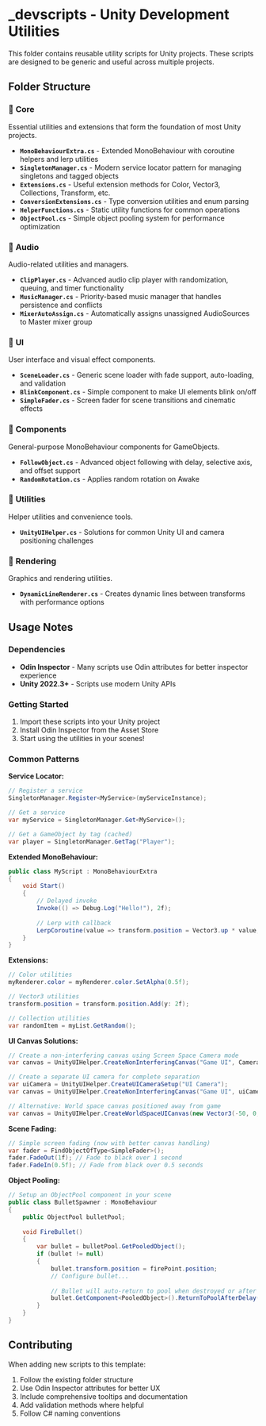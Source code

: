 # _devscripts - Unity Development Utilities

This folder contains reusable utility scripts for Unity projects. These scripts are designed to be generic and useful across multiple projects.

## Folder Structure

### 📁 **Core**
Essential utilities and extensions that form the foundation of most Unity projects.

- **`MonoBehaviourExtra.cs`** - Extended MonoBehaviour with coroutine helpers and lerp utilities
- **`SingletonManager.cs`** - Modern service locator pattern for managing singletons and tagged objects
- **`Extensions.cs`** - Useful extension methods for Color, Vector3, Collections, Transform, etc.
- **`ConversionExtensions.cs`** - Type conversion utilities and enum parsing
- **`HelperFunctions.cs`** - Static utility functions for common operations
- **`ObjectPool.cs`** - Simple object pooling system for performance optimization

### 📁 **Audio**
Audio-related utilities and managers.

- **`ClipPlayer.cs`** - Advanced audio clip player with randomization, queuing, and timer functionality
- **`MusicManager.cs`** - Priority-based music manager that handles persistence and conflicts
- **`MixerAutoAssign.cs`** - Automatically assigns unassigned AudioSources to Master mixer group

### 📁 **UI** 
User interface and visual effect components.

- **`SceneLoader.cs`** - Generic scene loader with fade support, auto-loading, and validation
- **`BlinkComponent.cs`** - Simple component to make UI elements blink on/off
- **`SimpleFader.cs`** - Screen fader for scene transitions and cinematic effects

### 📁 **Components**
General-purpose MonoBehaviour components for GameObjects.

- **`FollowObject.cs`** - Advanced object following with delay, selective axis, and offset support
- **`RandomRotation.cs`** - Applies random rotation on Awake

### 📁 **Utilities**
Helper utilities and convenience tools.

- **`UnityUIHelper.cs`** - Solutions for common Unity UI and camera positioning challenges

### 📁 **Rendering**
Graphics and rendering utilities.

- **`DynamicLineRenderer.cs`** - Creates dynamic lines between transforms with performance options

## Usage Notes

### Dependencies
- **Odin Inspector** - Many scripts use Odin attributes for better inspector experience
- **Unity 2022.3+** - Scripts use modern Unity APIs

### Getting Started
1. Import these scripts into your Unity project
2. Install Odin Inspector from the Asset Store
3. Start using the utilities in your scenes!

### Common Patterns

**Service Locator:**
```csharp
// Register a service
SingletonManager.Register<MyService>(myServiceInstance);

// Get a service
var myService = SingletonManager.Get<MyService>();

// Get a GameObject by tag (cached)
var player = SingletonManager.GetTag("Player");
```

**Extended MonoBehaviour:**
```csharp
public class MyScript : MonoBehaviourExtra
{
    void Start()
    {
        // Delayed invoke
        Invoke(() => Debug.Log("Hello!"), 2f);
        
        // Lerp with callback
        LerpCoroutine(value => transform.position = Vector3.up * value, 0f, 5f, 2f);
    }
}
```

**Extensions:**
```csharp
// Color utilities
myRenderer.color = myRenderer.color.SetAlpha(0.5f);

// Vector3 utilities  
transform.position = transform.position.Add(y: 2f);

// Collection utilities
var randomItem = myList.GetRandom();
```

**UI Canvas Solutions:**
```csharp
// Create a non-interfering canvas using Screen Space Camera mode
var canvas = UnityUIHelper.CreateNonInterferingCanvas("Game UI", Camera.main);

// Create a separate UI camera for complete separation
var uiCamera = UnityUIHelper.CreateUICameraSetup("UI Camera");
var canvas = UnityUIHelper.CreateNonInterferingCanvas("Game UI", uiCamera);

// Alternative: World space canvas positioned away from game
var canvas = UnityUIHelper.CreateWorldSpaceUICanvas(new Vector3(-50, 0, 0));
```

**Scene Fading:**
```csharp
// Simple screen fading (now with better canvas handling)
var fader = FindObjectOfType<SimpleFader>();
fader.FadeOut(1f); // Fade to black over 1 second
fader.FadeIn(0.5f); // Fade from black over 0.5 seconds
```

**Object Pooling:**
```csharp
// Setup an ObjectPool component in your scene
public class BulletSpawner : MonoBehaviour
{
    public ObjectPool bulletPool;
    
    void FireBullet()
    {
        var bullet = bulletPool.GetPooledObject();
        if (bullet != null)
        {
            bullet.transform.position = firePoint.position;
            // Configure bullet...
            
            // Bullet will auto-return to pool when destroyed or after delay
            bullet.GetComponent<PooledObject>().ReturnToPoolAfterDelay(5f);
        }
    }
}
```

## Contributing
When adding new scripts to this template:
1. Follow the existing folder structure
2. Use Odin Inspector attributes for better UX
3. Include comprehensive tooltips and documentation
4. Add validation methods where helpful
5. Follow C# naming conventions
